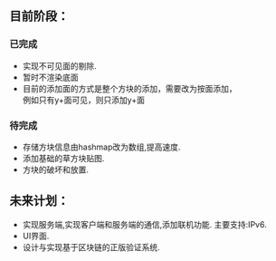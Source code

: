 ## 目前阶段：
### 已完成
- 实现不可见面的剔除.
- 暂时不渲染底面
- 目前的添加面的方式是整个方块的添加，需要改为按面添加，<br>
例如只有y+面可见，则只添加y+面<br>
### 待完成
- 存储方块信息由hashmap改为数组,提高速度.
- 添加基础的草方块贴图.
- 方块的破坏和放置.
## 未来计划：
- 实现服务端,实现客户端和服务端的通信,添加联机功能.
主要支持:IPv6.
- UI界面.
- 设计与实现基于区块链的正版验证系统.